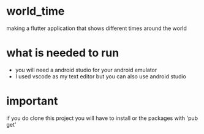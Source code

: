 # world_time
making a flutter application that shows different times around the world

# what is needed to run

- you will need a android studio for your android emulator
- I used vscode as my text editor but you can also use android studio

# important

if you do clone this project you will have to install or the packages with 'pub get'
